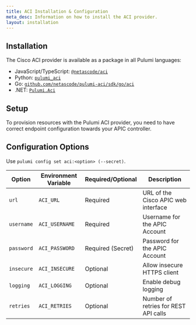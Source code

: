 ```yaml
---
title: ACI Installation & Configuration
meta_desc: Information on how to install the ACI provider.
layout: installation
---
```


## Installation

The Cisco ACI provider is available as a package in all Pulumi languages:

* JavaScript/TypeScript: [`@netascode/aci`](https://www.npmjs.com/package/@netascode/aci)
* Python: [`pulumi_aci`](https://pypi.org/project/pulumi-aci/)
* Go: [`github.com/netascode/pulumi-aci/sdk/go/aci`](https://pkg.go.dev/github.com/netascode/pulumi-aci/sdk)
* .NET: [`Pulumi.Aci`](https://www.nuget.org/packages/Pulumi.Aci)

## Setup

To provision resources with the Pulumi ACI provider, you need to have correct endpoint configuration towards your APIC controller.

## Configuration Options

Use `pulumi config set aci:<option> (--secret)`.

| Option | Environment Variable | Required/Optional | Description |
|-----|------|------|----|
| `url` | `ACI_URL` | Required | URL of the Cisco APIC web interface |
| `username`| `ACI_USERNAME` | Required | Username for the APIC Account |
| `password`| `ACI_PASSWORD` | Required (Secret) | Password for the APIC Account |
| `insecure` | `ACI_INSECURE` | Optional | Allow insecure HTTPS client |
| `logging` | `ACI_LOGGING` | Optional | Enable debug logging |
| `retries` | `ACI_RETRIES` | Optional | Number of retries for REST API calls |
